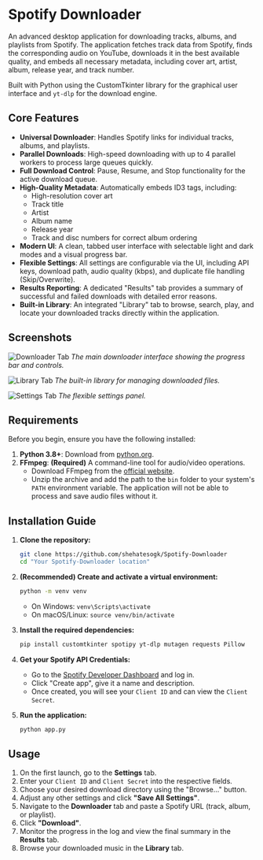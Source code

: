 # Spotify Downloader

An advanced desktop application for downloading tracks, albums, and playlists from Spotify. The application fetches track data from Spotify, finds the corresponding audio on YouTube, downloads it in the best available quality, and embeds all necessary metadata, including cover art, artist, album, release year, and track number.

Built with Python using the CustomTkinter library for the graphical user interface and `yt-dlp` for the download engine.

## Core Features

-   **Universal Downloader**: Handles Spotify links for individual tracks, albums, and playlists.
-   **Parallel Downloads**: High-speed downloading with up to 4 parallel workers to process large queues quickly.
-   **Full Download Control**: Pause, Resume, and Stop functionality for the active download queue.
-   **High-Quality Metadata**: Automatically embeds ID3 tags, including:
    -   High-resolution cover art
    -   Track title
    -   Artist
    -   Album name
    -   Release year
    -   Track and disc numbers for correct album ordering
-   **Modern UI**: A clean, tabbed user interface with selectable light and dark modes and a visual progress bar.
-   **Flexible Settings**: All settings are configurable via the UI, including API keys, download path, audio quality (kbps), and duplicate file handling (Skip/Overwrite).
-   **Results Reporting**: A dedicated "Results" tab provides a summary of successful and failed downloads with detailed error reasons.
-   **Built-in Library**: An integrated "Library" tab to browse, search, play, and locate your downloaded tracks directly within the application.

## Screenshots

![Downloader Tab](![image](https://github.com/user-attachments/assets/da5ea8cb-c0f9-4eef-8ae2-0d5840e064a7))
*The main downloader interface showing the progress bar and controls.*

![Library Tab](![image](https://github.com/user-attachments/assets/8e0a09c4-6632-4207-aa3b-6d67e914b866))
*The built-in library for managing downloaded files.*

![Settings Tab](![image](https://github.com/user-attachments/assets/a6b3e59f-7b83-45e1-b7ae-03429837421e))
*The flexible settings panel.*

## Requirements

Before you begin, ensure you have the following installed:

1.  **Python 3.8+**: Download from [python.org](https://www.python.org/).
2.  **FFmpeg**: **(Required)** A command-line tool for audio/video operations.
    -   Download FFmpeg from the [official website](https://ffmpeg.org/download.html).
    -   Unzip the archive and add the path to the `bin` folder to your system's `PATH` environment variable. The application will not be able to process and save audio files without it.

## Installation Guide

1.  **Clone the repository:**
    ```bash
    git clone https://github.com/shehatesogk/Spotify-Downloader
    cd "Your Spotify-Downloader location"
    ```

2.  **(Recommended) Create and activate a virtual environment:**
    ```bash
    python -m venv venv
    ```
    -   On Windows: `venv\Scripts\activate`
    -   On macOS/Linux: `source venv/bin/activate`

3.  **Install the required dependencies:**
    ```bash
    pip install customtkinter spotipy yt-dlp mutagen requests Pillow
    ```

4.  **Get your Spotify API Credentials:**
    -   Go to the [Spotify Developer Dashboard](http.googleusercontent.com/spotify.com/0) and log in.
    -   Click "Create app", give it a name and description.
    -   Once created, you will see your `Client ID` and can view the `Client Secret`.

5.  **Run the application:**
    ```bash
    python app.py
    ```

## Usage

1.  On the first launch, go to the **Settings** tab.
2.  Enter your `Client ID` and `Client Secret` into the respective fields.
3.  Choose your desired download directory using the "Browse..." button.
4.  Adjust any other settings and click **"Save All Settings"**.
5.  Navigate to the **Downloader** tab and paste a Spotify URL (track, album, or playlist).
6.  Click **"Download"**.
7.  Monitor the progress in the log and view the final summary in the **Results** tab.
8.  Browse your downloaded music in the **Library** tab.
